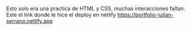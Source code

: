 Esto solo era una practica de HTML y CSS, muchas interacciones faltan.
Este el link donde le hice el deploy en netlify https://portfolio-julian-serrano.netlify.app
